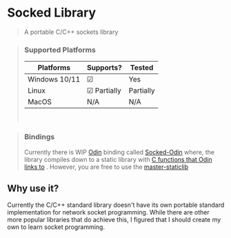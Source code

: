 # Socked Library
> A portable C/C++ sockets library

> ### Supported Platforms
> 
> |Platforms     |Supports?      |Tested   |
> |--------------|---------------|---------|
> |Windows 10/11 |☑             |Yes       |
> |Linux         |☑ Partially   |Partially |
> |MacOS         |N/A            |N/A      |
>
> <br>

> ### Bindings
> Currently there is WIP [Odin](https://github.com/odin-lang/Odin) binding called [Socked-Odin](https://github.com/KamilKrauze/Socked-Odin.git) where, the library compiles down to a static library with [C functions that Odin links to](https://odin-lang.org/news/binding-to-c/) . However, you are free to use the [master-staticlib](https://www.github.com/KamilKrauze/Socked/tree/master-staticlib)

## Why use it?
Currently the C/C++ standard library doesn't have its own portable standard implementation for network socket programming.
While there are other more popular libraries that do achieve this, I figured that I should create my own to learn socket programming.
